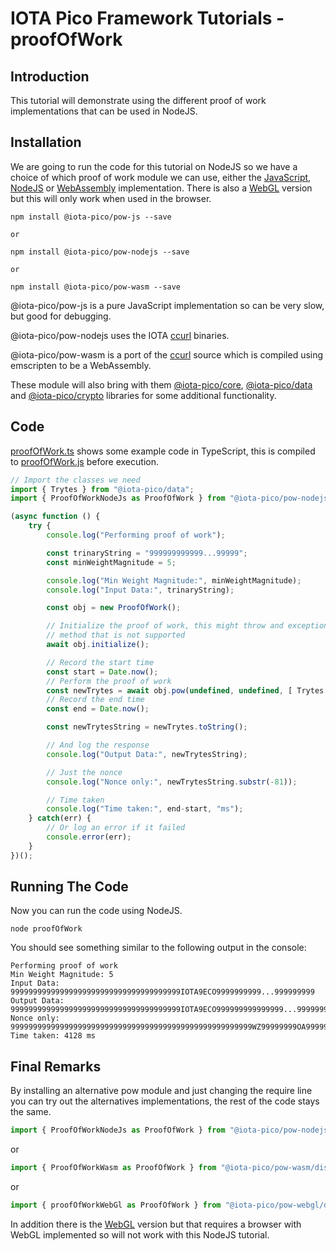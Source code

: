 # IOTA Pico Framework Tutorials - proofOfWork

## Introduction

This tutorial will demonstrate using the different proof of work implementations that can be used in NodeJS.

## Installation

We are going to run the code for this tutorial on NodeJS so we have a choice of which proof of work module we can use, either the [JavaScript](https://github.com/iotaeco/iota-pico-pow-js), [NodeJS](https://github.com/iotaeco/iota-pico-pow-nodejs) or [WebAssembly](https://github.com/iotaeco/iota-pico-pow-wasm)  implementation. There is also a [WebGL](https://github.com/iotaeco/iota-pico-pow-webgl) version but this will only work when used in the browser.

```shell
npm install @iota-pico/pow-js --save

or

npm install @iota-pico/pow-nodejs --save

or

npm install @iota-pico/pow-wasm --save
```

@iota-pico/pow-js is a pure JavaScript implementation so can be very slow, but good for debugging.

@iota-pico/pow-nodejs uses the IOTA [ccurl](https://github.com/iotaledger/ccurl/) binaries.

@iota-pico/pow-wasm is a port of the [ccurl](https://github.com/iotaledger/ccurl/) source which is compiled using emscripten to be a WebAssembly.

These module will also bring with them [@iota-pico/core](https://github.com/iotaeco/iota-pico-core), [@iota-pico/data](https://github.com/iotaeco/iota-pico-data) and [@iota-pico/crypto](https://github.com/iotaeco/iota-pico-crypto) libraries for some additional functionality.

## Code

[proofOfWork.ts](./proofOfWork.ts) shows some example code in TypeScript, this is compiled to [proofOfWork.js](./proofOfWork.js) before execution.

```typescript
// Import the classes we need
import { Trytes } from "@iota-pico/data";
import { ProofOfWorkNodeJs as ProofOfWork } from "@iota-pico/pow-nodejs";

(async function () {
    try {
        console.log("Performing proof of work");

        const trinaryString = "999999999999...99999";
        const minWeightMagnitude = 5;

        console.log("Min Weight Magnitude:", minWeightMagnitude);
        console.log("Input Data:", trinaryString);

        const obj = new ProofOfWork();

        // Initialize the proof of work, this might throw and exception if it is using a 
        // method that is not supported
        await obj.initialize();

        // Record the start time
        const start = Date.now();
        // Perform the proof of work
        const newTrytes = await obj.pow(undefined, undefined, [ Trytes.fromString(trinaryString) ], minWeightMagnitude);
        // Record the end time
        const end = Date.now();

        const newTrytesString = newTrytes.toString();

        // And log the response
        console.log("Output Data:", newTrytesString);

        // Just the nonce
        console.log("Nonce only:", newTrytesString.substr(-81));

        // Time taken
        console.log("Time taken:", end-start, "ms");
    } catch(err) {
        // Or log an error if it failed
        console.error(err);
    }
})();
```

## Running The Code

Now you can run the code using NodeJS.

```shell
node proofOfWork
```
You should see something similar to the following output in the console:

```
Performing proof of work
Min Weight Magnitude: 5
Input Data: 99999999999999999999999999999999999999IOTA9ECO9999999999...999999999
Output Data: 99999999999999999999999999999999999999IOTA9ECO999999999999999...999999999999999999999999999999999999999999999999999999999999WZ99999999OA999999999999999
Nonce only: 999999999999999999999999999999999999999999999999999999WZ99999999OA999999999999999
Time taken: 4128 ms
```

## Final Remarks

By installing an alternative pow module and just changing the require line you can try out the alternatives implementations, the rest of the code stays the same.

```typescript
import { ProofOfWorkNodeJs as ProofOfWork } from "@iota-pico/pow-nodejs/dist/proofOfWorkNodeJs";
```
or
```typescript
import { ProofOfWorkWasm as ProofOfWork } from "@iota-pico/pow-wasm/dist/proofOfWorkWasm";
```
or
```typescript
import { proofOfWorkWebGl as ProofOfWork } from "@iota-pico/pow-webgl/dist/proofOfWorkWebGl";
```



In addition there is the [WebGL](https://github.com/iotaeco/iota-pico-pow-webgl) version but that requires a browser with WebGL implemented so will not work with this NodeJS tutorial.